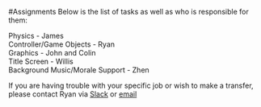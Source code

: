 #Assignments
Below is the list of tasks as well as who is responsible for them:

Physics - James <br>
Controller/Game Objects - Ryan <br>
Graphics - John and Colin <br>
Title Screen - Willis <br>
Background Music/Morale Support - Zhen <br>

If you are having trouble with your specific job or wish to make a transfer, please contact Ryan via <a href="http://mtlcs.slack.com">Slack</a> or <a href="mailto:rstentz88@mtlstudents.net">email</a>
